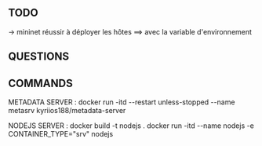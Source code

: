 ## TODO

-> mininet réussir à déployer les hôtes
==> avec la variable d'environnement

## QUESTIONS


## COMMANDS

METADATA SERVER :
docker run -itd --restart unless-stopped --name metasrv kyriios188/metadata-server

NODEJS SERVER :
docker build -t nodejs .
docker run -itd --name nodejs -e CONTAINER_TYPE="srv" nodejs
